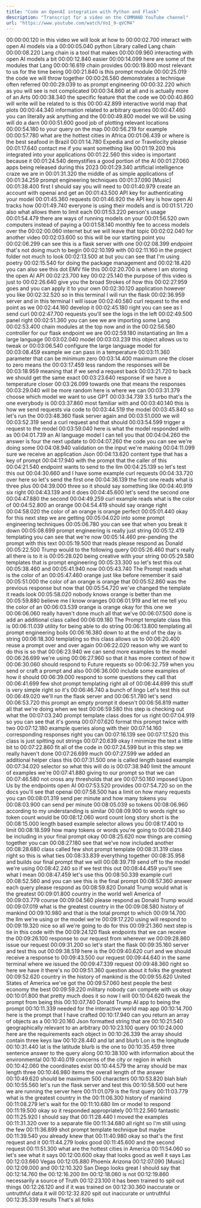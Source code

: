 ```yaml
---
title: "Code an OpenAI integration with Python and Flask"
description: "Transcript for a video on the COMMAND YouTube channel"
url: "https://www.youtube.com/watch/Vo1_9-qVCM4"
---
```


00:00:00.120 in this video we will look at how to
00:00:02.700 interact with open AI models via a
00:00:05.040 python Library called Lang chain
00:00:08.220 Lang chain is a tool that makes
00:00:09.960 interacting with open AI models a bit
00:00:12.840 easier
00:00:14.099 here are some of the modules that Lang
00:00:16.619 chain provides
00:00:19.800 most relevant to us for the time being
00:00:21.840 is this prompt module
00:00:25.019 the code we will throw together
00:00:26.580 demonstrates a technique often referred
00:00:29.039 to as prompt engineering
00:00:32.220 which as you will see is not complicated
00:00:34.860 at all and is actually more of an Arts
00:00:38.340 the specific feature that the code we
00:00:40.860 will write will be related to is this
00:00:42.899 interactive world map that plots
00:00:44.340 information related to arbitrary queries
00:00:47.460 you can literally ask anything and the
00:00:49.800 model we will be using will do a darn
00:00:51.600 good job of plotting relevant locations
00:00:54.180 to your query on the map
00:00:56.219 for example
00:00:57.780 what are the hottest cities in Africa
00:01:06.439 or where is the best seafood in Brazil
00:01:14.780 Expedia and or Travelocity please
00:01:17.640 contact me if you want something like
00:01:19.200 this integrated into your applications
00:01:22.560 this video is important because it
00:01:24.540 demystifies a good portion of the AI
00:01:27.060 apps being released during this 2023
00:01:29.340 artificial intelligence craze we are in
00:01:31.320 the middle of as simple applications of
00:01:34.259 prompt engineering techniques
00:01:37.090 [Music]
00:01:38.400 first I should say you will need to
00:01:40.979 create an account with openai and get an
00:01:43.500 API key for authenticating your model
00:01:45.360 requests
00:01:46.920 the API key is how open AI tracks how
00:01:49.740 everyone is using their models and is
00:01:51.720 also what allows them to limit each
00:01:53.220 person's usage
00:01:54.479 there are ways of running models on your
00:01:56.520 own computers instead of paying a
00:01:58.140 monthly fee to access models over the
00:02:00.060 internet but we will leave that topic
00:02:02.040 for another video
00:02:03.600 so this will be our starting point you
00:02:06.299 can see this is a flask server with one
00:02:08.399 endpoint that's not doing much to begin
00:02:10.199 with
00:02:11.160 in the project folder not much to look
00:02:13.500 at but you can see that I'm using poetry
00:02:15.540 for doing the package management and
00:02:18.420 you can also see this dot EMV file this
00:02:20.700 is where I am storing the open AI API
00:02:23.700 key
00:02:25.140 the purpose of this video is just to
00:02:26.640 give you the broad Strokes of how this
00:02:27.959 goes and you can apply it to your own
00:02:30.120 application however you like
00:02:32.520 so in this terminal I will run the flask
00:02:36.959 server and in this terminal I will issue
00:02:40.580 curl request to the end point as we
00:02:44.160 develop it
00:02:45.180 right you can see as I send curl
00:02:47.700 requests you'll see the logs in the left
00:02:49.500 panel right
00:02:51.360 you can see we are importing some Lang
00:02:53.400 chain modules at the top now and in the
00:02:56.580 controller for our flask endpoint we are
00:02:59.180 instantiating an llm a large language
00:03:02.040 model
00:03:03.239 this object allows us to tweak or
00:03:06.540 configure the large language model for
00:03:08.459 example we can pass in a temperature
00:03:11.360 parameter that can be minimum zero
00:03:14.400 maximum one the closer to zero means the
00:03:17.459 less random the responses will be
00:03:18.959 meaning that if we send a request back
00:03:21.720 to back we should get the same exact
00:03:23.640 response if we have a temperature closer
00:03:26.099 towards one that means the responses
00:03:29.040 will be more random here is where we can
00:03:31.379 choose which model we want to use GPT
00:03:34.739 3.5 turbo that's the one everybody is
00:03:37.860 most familiar with and
00:03:40.140 this is how we send requests via code to
00:03:44.519 the model
00:03:45.840 so let's run the
00:03:48.360 flask server again and
00:03:51.000 we will
00:03:52.319 send a curl request and that should
00:03:54.599 trigger a request to the model
00:03:59.040 here is what the model responded with as
00:04:01.739 an AI language model I can tell you that
00:04:04.260 the answer is four the next update to
00:04:07.260 the code you can see we're doing some
00:04:08.940 validation on the input we're making
00:04:11.099 sure we receive an application Json
00:04:13.620 content type that has a key of prompt
00:04:17.940 with the prompt that the caller of this
00:04:21.540 endpoint wants to send to the llm
00:04:25.139 so let's test this out
00:04:30.660 and I have some example curl requests
00:04:33.720 over here so let's send the first one
00:04:36.139 the first one reads what is three plus
00:04:39.000 three so it should say something like
00:04:40.919 six right
00:04:43.139 and it does
00:04:45.600 let's send the second one
00:04:47.880 the second
00:04:49.259 curl example reads what is the color of
00:04:52.800 an orange
00:04:54.419 should say orange right
00:04:58.020 the color of an orange is orange perfect
00:05:01.440 okay for this next step we are getting
00:05:04.020 into some prompt engineering techniques
00:05:06.780 you can see that when you break it down
00:05:08.699 prompt engineering is really just string
00:05:12.419 templating you can see that we're now
00:05:14.460 pre-pending the prompt with this text
00:05:19.500 that reads please respond as Donald
00:05:22.500 Trump would to the following query
00:05:26.460 that's really all there is to it is
00:05:28.020 being creative with your string
00:05:29.580 templates that is prompt engineering
00:05:33.300 so let's test this out
00:05:38.460 and
00:05:41.940 now
00:05:43.740 The Prompt reads what is the color of an
00:05:47.460 orange just like before remember it said
00:05:51.000 the color of an orange is orange that
00:05:52.860 was the previous response but now that
00:05:54.720 we've changed the template it reads look
00:05:58.020 nobody knows orange is better than me
00:05:59.880 believe me I know oranges
00:06:01.919 and let me tell you the color of an
00:06:03.539 orange is orange okay for this one we
00:06:06.060 really haven't done much all that we've
00:06:07.500 done is add an additional class called
00:06:09.180 The Prompt template class this is
00:06:11.039 utility for being able to do string
00:06:13.800 templating all prompt engineering boils
00:06:16.380 down to at the end of the day is string
00:06:18.300 templating so this class allows us to
00:06:20.400 reuse a prompt over and over again
00:06:22.020 reason why we want to do this is so that
00:06:23.940 we can send more examples to the model
00:06:26.699 we're using
00:06:27.960 so that it has more context of how it
00:06:30.060 should respond to Future requests so
00:06:32.759 when you send or craft a prompt and also
00:06:36.000 include some examples of how it should
00:06:39.000 respond to some questions they call that
00:06:41.699 few shot prompt templating right all of
00:06:44.699 this stuff is very simple right so it's
00:06:46.740 a bunch of lingo Let's test this out
00:06:49.020 we'll run the flask server and
00:06:51.780 let's send
00:06:53.720 this prompt an empty prompt it doesn't
00:06:56.819 matter all that we're doing when we test
00:06:59.580 this step is checking out what the
00:07:03.240 prompt template class does for us right
00:07:04.919 so you can see that it's gonna
00:07:07.620 format this prompt twice with two
00:07:12.180 example queries along with their
00:07:14.160 corresponding responses right you can
00:07:16.139 see
00:07:17.520 this class is just spitting out strings
00:07:20.639 okay I minimize the text a little bit to
00:07:22.860 fit all of the code in
00:07:24.599 but in this step we really haven't done
00:07:26.699 much
00:07:27.599 we added an additional helper class this
00:07:31.500 one is called length based example
00:07:34.020 selector so what this will do is
00:07:38.940 limit the amount of examples we're
00:07:41.880 giving to our prompt so that we can
00:07:46.580 not cross any thresholds that are
00:07:50.160 imposed Upon Us by the endpoints open AI
00:07:53.520 provides
00:07:54.720 so on the docs you'll see that openai
00:07:58.500 has a limit on how many requests you can
00:08:01.319 send per minute and how many tokens you
00:08:03.900 can send per minute
00:08:05.039 so tokens
00:08:06.960 according to my understanding is similar
00:08:09.900 to words right so token count would be
00:08:12.060 word count long story short is the
00:08:15.000 length based example selector allows you
00:08:17.400 to limit
00:08:18.599 how many tokens or words you're going to
00:08:21.840 be including in your final prompt okay
00:08:25.620 now things are coming together you can
00:08:27.180 see that we've now included another
00:08:28.680 class called few shot prompt template
00:08:31.319 class right so this is what ties
00:08:33.839 everything together
00:08:35.958 and builds our final prompt that we will
00:08:39.719 send off to the model we're using
00:08:42.240 so if we test this out
00:08:44.459 you'll see what I mean
00:08:47.459 let's use this
00:08:50.339 example curl
00:08:52.560 and you can see this is the final prompt
00:08:57.360 answer each query please respond as
00:08:59.820 Donald Trump would what is the greatest
00:09:01.800 country in the world well America of
00:09:03.779 course
00:09:04.560 please respond as Donald Trump would
00:09:07.019 what is the greatest country in the
00:09:08.580 history of mankind
00:09:10.980 and that is the total prompt to which
00:09:14.700 the llm we're using or the model we're
00:09:17.220 using will respond to
00:09:19.320 nice so all we're going to do for this
00:09:21.360 next step is tie in this code with the
00:09:24.120 flask endpoints that we can receive the
00:09:26.100 response to our request from wherever we
00:09:28.860 issue our request
00:09:31.200 so let's start the flask
00:09:35.160 server and test this out
00:09:38.519 here is the
00:09:40.620 curl and we should receive a response to
00:09:43.500 our request
00:09:44.640 in the same terminal where we issued the
00:09:47.339 request
00:09:48.360 right so here we have it there's no
00:09:51.360 question about it folks the greatest
00:09:52.620 country in the history of mankind is the
00:09:55.620 United States of America we've got the
00:09:57.060 best people the best economy the best
00:09:59.220 military nobody can compete with us okay
00:10:01.800 that pretty much does it so now I will
00:10:04.620 tweak the prompt from being this
00:10:07.740 Donald Trump AI app to being the prompt
00:10:11.339 needed for the interactive world map app
00:10:14.700 here is the prompt that I have crafted
00:10:17.940 can you return an array of objects as a
00:10:20.160 Json formatted string that are
00:10:21.540 geographically relevant to an arbitrary
00:10:23.100 query
00:10:24.000 here are the requirements each object in
00:10:26.339 the array should contain three keys law
00:10:28.440 and lat and blurb Lon is the longitude
00:10:31.440 lat is the latitude blurb is the one to
00:10:35.459 three sentence answer to the query along
00:10:38.100 with information about the environmental
00:10:40.019 concerns of the city or region in which
00:10:42.060 the coordinates exist
00:10:44.579 the array should be max length three
00:10:46.980 items the overall length of the answer
00:10:49.620 should be maximum 500 characters
00:10:53.820 blah blah
00:10:55.560 let's run the flask server and test this
00:10:58.500 out here we are running the server here
00:11:01.079 is the first query
00:11:03.779 what is the greatest country in the
00:11:06.300 history of mankind
00:11:08.279 let's wait for the
00:11:10.680 llm or model to respond
00:11:19.500 okay so it responded appropriately
00:11:22.560 fantastic
00:11:25.920 I should say that
00:11:28.440 I moved the examples
00:11:31.320 over to a separate file
00:11:34.680 all right so I'm still using the few
00:11:36.899 shot prompt template technique but maybe
00:11:39.540 you already knew that
00:11:40.980 okay so that's the first request and it
00:11:44.279 looks good
00:11:45.600 and the second request
00:11:51.300 what are the hottest cities in America
00:11:54.060 so let's see what it says
00:12:00.600 okay that looks good as well it says Las
00:12:03.660 Vegas
00:12:05.880 Phoenix Arizona
00:12:07.090 [Music]
00:12:09.000 and
00:12:10.320 San Diego looks great I should say that
00:12:14.760 the
00:12:16.200 llm
00:12:18.060 is not
00:12:19.860 necessarily a source of Truth
00:12:23.100 it has been trained to spit out things
00:12:26.120 and if it was trained on
00:12:30.360 inaccurate or untruthful data it will
00:12:32.820 spit out inaccurate or untruthful
00:12:35.339 results That's all folks
